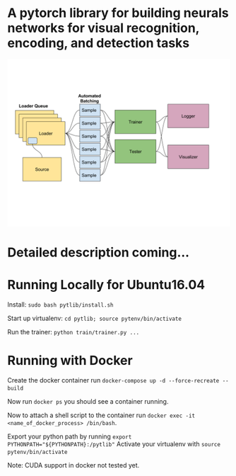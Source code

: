 # A pytorch library for building neurals networks for visual recognition, encoding, and detection tasks

![alt text](pytlib_diagram.svg)

# Detailed description coming...

# Running Locally for Ubuntu16.04

Install: `sudo bash pytlib/install.sh`

Start up virtualenv: `cd pytlib; source pytenv/bin/activate`

Run the trainer: `python train/trainer.py ...`

# Running with Docker
Create the docker container run `docker-compose up -d --force-recreate --build`

Now run `docker ps` you should see a container running.

Now to attach a shell script to the container run `docker exec -it <name_of_docker_process> /bin/bash`.

Export your python path by running `export PYTHONPATH="${PYTHONPATH}:/pytlib"`
Activate your virtualenv with `source pytenv/bin/activate`

Note: CUDA support in docker not tested yet.

